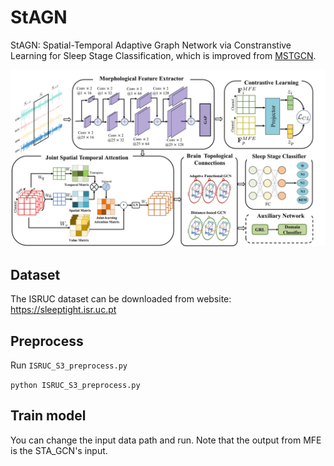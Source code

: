# StAGN
StAGN: Spatial-Temporal Adaptive Graph Network via Constranstive Learning for Sleep Stage Classification, which is improved from [MSTGCN](https://github.com/ziyujia/MSTGCN).

![model_architecture](model_structure.jpg)

## Dataset
The ISRUC dataset can be downloaded from website: https://sleeptight.isr.uc.pt

## Preprocess
Run `ISRUC_S3_preprocess.py`

`python ISRUC_S3_preprocess.py`

## Train model
You can change the input data path and run. Note that the output from MFE is the STA_GCN's input.
